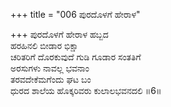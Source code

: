 +++
title = "006 ಪುರದೊಳಗೆ ಹೇರಾಳ"

+++
ಪುರದೊಳಗೆ ಹೇರಾಳ ಹಬ್ಬದ  
ಹರಹಿನಲಿ ಬೀಡಾರ ಭಿಕ್ಷಾ  
ಚರಿತರಿಗೆ ದೊರಕುವುದೆ ಗುಡಿ ಗೂಡಾರ ಸಂತತಿಗೆ   
ಅರಸುಗಳು ನಾವಲ್ಲ ಭವನಾಂ  
ತರವದೇಕೆಮಗೆಂದು ಘಟ ಬಂ  
ಧುರದ ಶಾಲೆಯ ಹೊಕ್ಕರಿವರು ಕುಲಾಲಭವನದಲಿ     ॥6॥